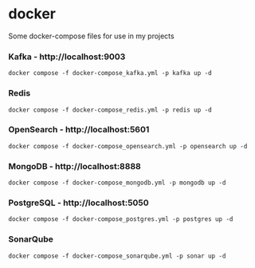 # docker

Some docker-compose files for use in my projects

### Kafka - http://localhost:9003
```shell
docker compose -f docker-compose_kafka.yml -p kafka up -d
```

### Redis
```shell
docker compose -f docker-compose_redis.yml -p redis up -d
```

### OpenSearch - http://localhost:5601
```shell
docker compose -f docker-compose_opensearch.yml -p opensearch up -d
```

### MongoDB - http://localhost:8888
```shell
docker compose -f docker-compose_mongodb.yml -p mongodb up -d
```

### PostgreSQL - http://localhost:5050
```shell
docker compose -f docker-compose_postgres.yml -p postgres up -d
```

### SonarQube
```shell
docker compose -f docker-compose_sonarqube.yml -p sonar up -d
```

